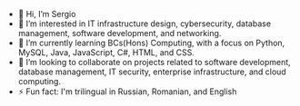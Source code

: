 - 👋 Hi, I’m Sergio
- 👀 I’m interested in IT infrastructure design, cybersecurity, database management, software development, and networking.
- 🌱 I’m currently learning BCs(Hons) Computing, with a focus on Python, MySQL, Java, JavaScript, C#, HTML, and CSS.
- 💞️ I’m looking to collaborate on projects related to software development, database management, IT security, enterprise infrastructure, and cloud computing.
- ⚡ Fun fact: I'm trilingual in Russian, Romanian, and English
<!---
Aluxardd/Aluxardd is a ✨ special ✨ repository because its `README.md` (this file) appears on your GitHub profile.
You can click the Preview link to take a look at your changes.
--->
